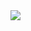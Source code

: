 

  <img src="https://github.com/0kolya0/GC_FuncList/blob/main/gif/Quest%20Teleport.gif"/>
<link rel="canonical" href="https://github.com/0kolya0/GC_FuncList/blob/main/gif/Quest%20Teleport.gif" />